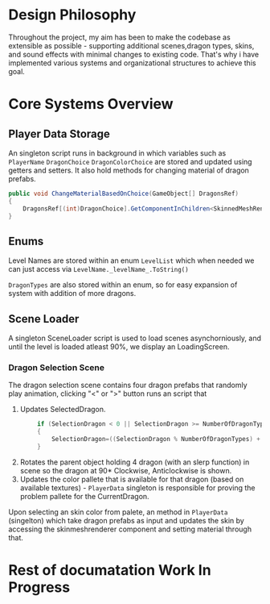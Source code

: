 
# Design Philosophy
Throughout the project, my aim has been to make the codebase as extensible as possible - supporting additional scenes,dragon types, skins, and sound effects with minimal changes to existing code. That's why i have implemented various systems and organizational structures to achieve this goal.

# Core Systems Overview
## Player Data Storage
An singleton script runs in background in which variables such as `PlayerName` `DragonChoice`  `DragonColorChoice` are stored and updated using getters and setters. 
It also hold methods for changing material of dragon prefabs.

  ``` c#
  public void ChangeMaterialBasedOnChoice(GameObject[] DragonsRef)
  {
      DragonsRef[(int)DragonChoice].GetComponentInChildren<SkinnedMeshRenderer>().material = SelectedDragonMaterial();
  }
  ```
## Enums 
Level Names are stored within an enum `LevelList` which when needed we can just access via `LevelName._levelName_.ToString()`

`DragonTypes` are also stored within an enum, so for easy expansion of system with addition of more dragons. 

## Scene Loader
A singleton SceneLoader script is used to load scenes asynchorniously, and until the level is loaded atleast 90%, we display an LoadingScreen.

### Dragon Selection Scene
The dragon selection scene contains four dragon prefabs that randomly play animation, clicking "<" or ">" button runs an script that
1. Updates SelectedDragon.
```c#
        if (SelectionDragon < 0 || SelectionDragon >= NumberOfDragonTypes)
        {
            SelectionDragon=((SelectionDragon % NumberOfDragonTypes) + NumberOfDragonTypes) % NumberOfDragonTypes;
        }
```
2. Rotates the parent object holding 4 dragon (with an slerp function) in scene so the dragon at 90* Clockwise, Anticlockwise is shown.
3. Updates the color pallete that is available for that dragon (based on available textures) - `PlayerData` singleton is responsible for proving the problem pallete for the CurrentDragon.

 Upon selecting an skin color from palete, an method in `PlayerData` (singelton)
 which take dragon prefabs as input and updates the skin by accessing the skinmeshrenderer component and setting material through that.

 # Rest of documatation Work In Progress 
